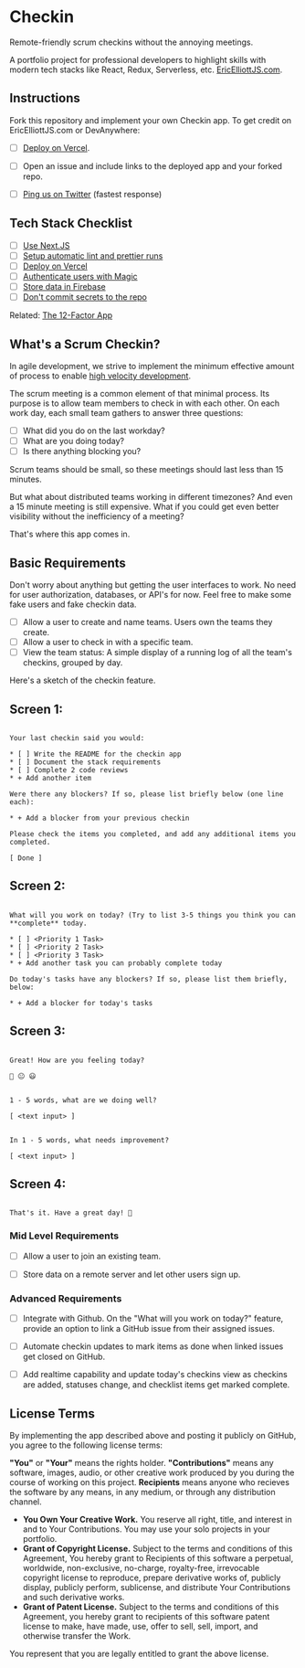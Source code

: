 # Checkin

Remote-friendly scrum checkins without the annoying meetings.

A portfolio project for professional developers to highlight skills with modern tech stacks like React, Redux, Serverless, etc. [EricElliottJS.com](https://ericelliottjs.com).

## Instructions

Fork this repository and implement your own Checkin app. To get credit on EricElliottJS.com or DevAnywhere:

* [ ] [Deploy on Vercel](https://vercel.com/).
* [ ] Open an issue and include links to the deployed app and your forked repo.
* [ ] [Ping us on Twitter](https://twitter.com/intent/tweet?text=I%20just%20completed%20the%20Checkin%20app%20on%20EricElliottJS.com%20%40JS_Cheerleader%20%23JavaScript%20%23code) (fastest response)


## Tech Stack Checklist

* [ ] [Use Next.JS](https://nextjs.org/)
* [ ] [Setup automatic lint and prettier runs](https://medium.com/javascript-scene/streamline-code-reviews-with-eslint-prettier-6fb817a6b51d)
* [ ] [Deploy on Vercel](https://vercel.com/)
* [ ] [Authenticate users with Magic](https://magic.link/)
* [ ] [Store data in Firebase](https://firebase.google.com/)
* [ ] [Don't commit secrets to the repo](https://nextjs.org/docs/basic-features/environment-variables)

Related: [The 12-Factor App](https://12factor.net/)


## What's a Scrum Checkin?

In agile development, we strive to implement the minimum effective amount of process to enable [high velocity development](https://medium.com/javascript-scene/how-to-build-a-high-velocity-development-team-4b2360d34021).

The scrum meeting is a common element of that minimal process. Its purpose is to allow team members to check in with each other. On each work day, each small team gathers to answer three questions:

* [ ] What did you do on the last workday?
* [ ] What are you doing today?
* [ ] Is there anything blocking you?

Scrum teams should be small, so these meetings should last less than 15 minutes.

But what about distributed teams working in different timezones? And even a 15 minute meeting is still expensive. What if you could get even better visibility without the inefficiency of a meeting?

That's where this app comes in.


## Basic Requirements

Don't worry about anything but getting the user interfaces to work. No need for user authorization, databases, or API's for now. Feel free to make some fake users and fake checkin data.

* [ ] Allow a user to create and name teams. Users own the teams they create.
* [ ] Allow a user to check in with a specific team.
* [ ] View the team status: A simple display of a running log of all the team's checkins, grouped by day.

Here's a sketch of the checkin feature.

## Screen 1:

```

Your last checkin said you would:

* [ ] Write the README for the checkin app
* [ ] Document the stack requirements
* [ ] Complete 2 code reviews
* + Add another item

Were there any blockers? If so, please list briefly below (one line each):

* + Add a blocker from your previous checkin

Please check the items you completed, and add any additional items you completed.

[ Done ]

```

## Screen 2:

```

What will you work on today? (Try to list 3-5 things you think you can **complete** today.

* [ ] <Priority 1 Task>
* [ ] <Priority 2 Task>
* [ ] <Priority 3 Task>
* + Add another task you can probably complete today

Do today's tasks have any blockers? If so, please list them briefly, below:

* + Add a blocker for today's tasks

```


## Screen 3:

```

Great! How are you feeling today?

🙁 😐 😃


1 - 5 words, what are we doing well?

[ <text input> ]


In 1 - 5 words, what needs improvement?

[ <text input> ]

```

## Screen 4:

```

That's it. Have a great day! 🎉

```



### Mid Level Requirements

* [ ] Allow a user to join an existing team.
* [ ] Store data on a remote server and let other users sign up.


### Advanced Requirements

* [ ] Integrate with Github. On the "What will you work on today?" feature, provide an option to link a GitHub issue from their assigned issues.
* [ ] Automate checkin updates to mark items as done when linked issues get closed on GitHub.
* [ ] Add realtime capability and update today's checkins view as checkins are added, statuses change, and checklist items get marked complete.


## License Terms

By implementing the app described above and posting it publicly on GitHub, you agree to the following license terms:

**"You"** or **"Your"** means the rights holder. **"Contributions"** means any software, images, audio, or other creative work produced by you during the course of working on this project. **Recipients** means anyone who recieves the software by any means, in any medium, or through any distribution channel.

* **You Own Your Creative Work.** You reserve all right, title, and interest in and to Your Contributions. You may use your solo projects in your portfolio.
* **Grant of Copyright License.** Subject to the terms and conditions of this Agreement, You hereby grant to Recipients of this software a perpetual, worldwide, non-exclusive, no-charge, royalty-free, irrevocable copyright license to reproduce, prepare derivative works of, publicly display, publicly perform, sublicense, and distribute Your Contributions and such derivative works.
* **Grant of Patent License.** Subject to the terms and conditions of this Agreement, you hereby grant to recipients of this software patent license to make, have made, use, offer to sell, sell, import, and otherwise transfer the Work.

You represent that you are legally entitled to grant the above license.
